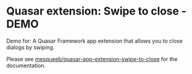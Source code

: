 # Quasar extension: Swipe to close - DEMO

Demo for: A Quasar Framework app extension that allows you to close dialogs by swiping.

Please see [mesqueeb/quasar-app-extension-swipe-to-close](https://github.com/mesqueeb/quasar-app-extension-swipe-to-close) for the documentation.

